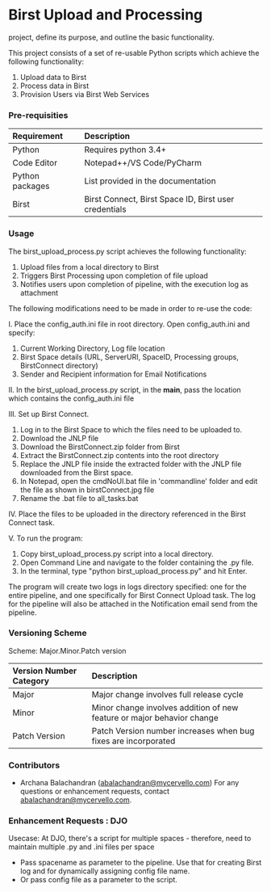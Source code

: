 # Birst Upload and Processing
project, define its purpose, and outline the basic functionality.

This project consists of a set of re-usable Python scripts which achieve the following functionality:
1. Upload data to Birst
2. Process data in Birst
3. Provision Users via Birst Web Services

### Pre-requisities
|Requirement|Description|
|:---                   |:---       |
|Python| Requires python 3.4+|
|Code Editor|Notepad++/VS Code/PyCharm|
|Python packages|List provided in the documentation|
|Birst|Birst Connect, Birst Space ID, Birst user credentials|


### Usage

The birst_upload_process.py script achieves the following functionality:
1. Upload files from a local directory to Birst
2. Triggers Birst Processing upon completion of file upload
3. Notifies users upon completion of pipeline, with the execution log as attachment

The following modifications need to be made in order to re-use the code: 

I. Place the config_auth.ini file in root directory. Open config_auth.ini and specify:
   1. Current Working Directory, Log file location
   2. Birst Space details (URL, ServerURI, SpaceID, Processing groups, BirstConnect directory)
   3. Sender and Recipient information for Email Notifications

II. In the birst_upload_process.py script, in the __main__, pass the location which contains the config_auth.ini file

III. Set up Birst Connect.
   1. Log in to the Birst Space to which the files need to be uploaded to. 
   2. Download the JNLP file
   3. Download the BirstConnect.zip folder from Birst
   4. Extract the BirstConnect.zip contents into the root directory
   5. Replace the JNLP file inside the extracted folder with the JNLP file downloaded from the Birst space.
   6. In Notepad, open the cmdNoUI.bat file in 'commandline' folder and edit the file as shown in birstConnect.jpg file
   7. Rename the .bat file to all_tasks.bat

IV. Place the files to be uploaded in the directory referenced in the Birst Connect task. 

V.  To run the program:
   
   1. Copy birst_upload_process.py script into a local directory. 
   2. Open Command Line and navigate to the folder containing the .py file. 
   3. In the terminal, type "python birst_upload_process.py" and hit Enter. 
    
The program will create two logs in logs directory specified: one for the entire pipeline, and one specifically for Birst Connect Upload task. The log for the pipeline will also be attached in the Notification email send from the pipeline.


### Versioning Scheme

Scheme: Major.Minor.Patch version

|Version Number Category|Description|
|:---                   |:---       |
|Major| Major change involves full release cycle|
|Minor|Minor change involves addition of new feature or major behavior change|
|Patch Version|Patch Version number increases when bug fixes are incorporated|

### Contributors

+ Archana Balachandran (abalachandran@mycervello.com)
For any questions or enhancement requests, contact abalachandran@mycervello.com.

### Enhancement Requests : DJO

Usecase: At DJO, there's a script for multiple spaces - therefore, need to maintain multiple .py and .ini files per space
+ Pass spacename as parameter to the pipeline. Use that for creating Birst log and for dynamically assigning config file name. 
+ Or pass config file as a parameter to the script. 

